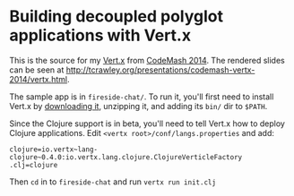 # Building decoupled polyglot applications with Vert.x

This is the source for my [Vert.x](http://vertx.io) from
[CodeMash 2014](http://codemash.org). The rendered slides can be seen
at
<http://tcrawley.org/presentations/codemash-vertx-2014/vertx.html>.

The sample app is in `fireside-chat/`. To run it, you'll first need to
install Vert.x by
[downloading it](https://bintray.com/vertx/downloads/distribution/2.1M2),
unzipping it, and adding its `bin/` dir to `$PATH`.

Since the Clojure support is in beta, you'll need to tell Vert.x how
to deploy Clojure applications. Edit `<vertx root>/conf/langs.properties` and add:

    clojure=io.vertx~lang-clojure~0.4.0:io.vertx.lang.clojure.ClojureVerticleFactory
    .clj=clojure
    
Then `cd` in to `fireside-chat` and run `vertx run init.clj`


